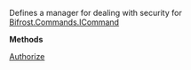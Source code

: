 Defines a manager for dealing with security for [Bifrost.Commands.ICommand](Bifrost.Commands.ICommand)

**Methods**

[Authorize](Bifrost.Commands.ICommandSecurityManager.Authorize)
